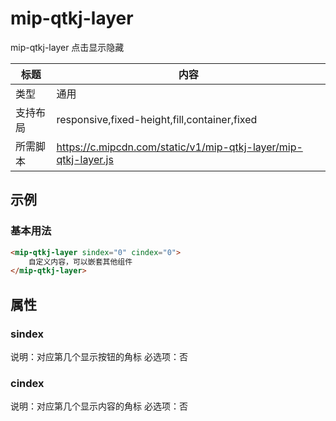 # mip-qtkj-layer

mip-qtkj-layer 点击显示隐藏

标题|内容
----|----
类型|通用
支持布局|responsive,fixed-height,fill,container,fixed
所需脚本|https://c.mipcdn.com/static/v1/mip-qtkj-layer/mip-qtkj-layer.js

## 示例

### 基本用法
```html
<mip-qtkj-layer sindex="0" cindex="0">
    自定义内容，可以嵌套其他组件
</mip-qtkj-layer>
```

## 属性

### sindex

说明：对应第几个显示按钮的角标
必选项：否

### cindex

说明：对应第几个显示内容的角标
必选项：否


